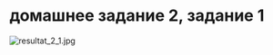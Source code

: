# домашнее задание 2, задание 1
![resultat_2_1.jpg](https://github.com/tori190386/DZ_2_1.git/resultat_2_1.jpg)
